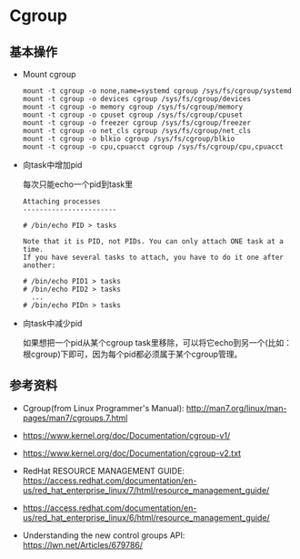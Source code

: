 # Cgroup

## 基本操作

* Mount cgroup

  ```
  mount -t cgroup -o none,name=systemd cgroup /sys/fs/cgroup/systemd
  mount -t cgroup -o devices cgroup /sys/fs/cgroup/devices
  mount -t cgroup -o memory cgroup /sys/fs/cgroup/memory
  mount -t cgroup -o cpuset cgroup /sys/fs/cgroup/cpuset
  mount -t cgroup -o freezer cgroup /sys/fs/cgroup/freezer
  mount -t cgroup -o net_cls cgroup /sys/fs/cgroup/net_cls
  mount -t cgroup -o blkio cgroup /sys/fs/cgroup/blkio
  mount -t cgroup -o cpu,cpuacct cgroup /sys/fs/cgroup/cpu,cpuacct
  ```

* 向task中增加pid

  每次只能echo一个pid到task里

  ```
  Attaching processes
  -----------------------
  
  # /bin/echo PID > tasks
  
  Note that it is PID, not PIDs. You can only attach ONE task at a time.
  If you have several tasks to attach, you have to do it one after another:
  
  # /bin/echo PID1 > tasks
  # /bin/echo PID2 > tasks
  	...
  # /bin/echo PIDn > tasks
  ```

* 向task中减少pid

  如果想把一个pid从某个cgroup task里移除，可以将它echo到另一个(比如：根cgroup)下即可，因为每个pid都必须属于某个cgroup管理。

## 参考资料

* Cgroup(from Linux Programmer's Manual): http://man7.org/linux/man-pages/man7/cgroups.7.html

* https://www.kernel.org/doc/Documentation/cgroup-v1/
* https://www.kernel.org/doc/Documentation/cgroup-v2.txt

* RedHat RESOURCE MANAGEMENT GUIDE: https://access.redhat.com/documentation/en-us/red_hat_enterprise_linux/7/html/resource_management_guide/

* https://access.redhat.com/documentation/en-us/red_hat_enterprise_linux/6/html/resource_management_guide/

* Understanding the new control groups API: https://lwn.net/Articles/679786/

